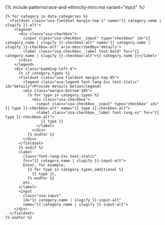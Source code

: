 {% include patterns/race-and-ethnicity-intro.md variant="input" %}

    {% for category in data.categories %}
      <fieldset class="usa-fieldset margin-top-1" name="{{ category.name | slugify }}-alt">
        <legend>
          <div class="usa-checkbox">
            <input class="usa-checkbox__input" type="checkbox" id="{{ category.name | slugify }}-checkbox-alt" name="{{ category.name | slugify }}-checkbox-alt" aria-describedby="details">
            <label class="usa-checkbox__label text-bold" for="{{ category.name | slugify }}-checkbox-alt">{{ category.name }}</label>
          </div>
        </legend>
        <div class="padding-left-4">
          {% if category.types %}
          <fieldset class="usa-fieldset margin-top-05">
            <legend class="usa-legend font-lang-2xs text-italic" id="details">Provide details below</legend>
            <div class="margin-bottom-105">
              {% for type in category.types %}
                <div class="usa-checkbox">
                  <input class="usa-checkbox__input" type="checkbox" id="{{ type }}-checkbox-alt" name="{{ type }}-checkbox-alt">
                  <label class="usa-checkbox__label font-lang-xs" for="{{ type }}-checkbox-alt">
                    {{ type }}
                  </label>
                </div>
              {% endfor %}
            </div>
          </fieldset>
          {% endif %}
          <label
            class="font-lang-2xs text-italic"
            for="{{ category.name | slugify }}-input-alt">
            Enter, for example,
              {% for type in category.types_additional %}
                {{ type }},
              {% endfor %}
            etc.
          </label>
          <input
            class="usa-input"
            id="{{ category.name | slugify }}-input-alt"
            name="{{ category.name | slugify }}-input-alt">
        </div>
      </fieldset>
    {% endfor %}
  </fieldset>
</form>